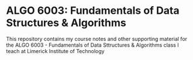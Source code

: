 # ALGO 6003: Fundamentals of Data Structures &amp; Algorithms

This repository contains my course notes and other supporting material for the ALGO 6003 - Fundamentals of Data Sttructures & Algorithms class I teach at Limerick Institute of Technology
